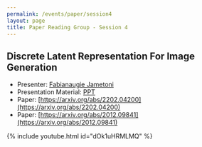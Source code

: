 ```yaml
---
permalink: /events/paper/session4
layout: page
title: Paper Reading Group - Session 4
---
```


## Discrete Latent Representation For Image Generation 

- Presenter: [Fabianaugie Jametoni](https://www.linkedin.com/in/fabianaugie-jametoni-7ab1301b0/)
- Presentation Material: [PPT](https://docs.google.com/presentation/d/1eBF_ppZS5K9RKR0-0P06JEghq3HO9rmfUXBEkf1OWAw/edit#slide=id.p1)
- Paper: [https://arxiv.org/abs/2202.04200](https://arxiv.org/abs/2202.04200)
- Paper: [https://arxiv.org/abs/2012.09841](https://arxiv.org/abs/2012.09841)

{% include youtube.html id="dOk1uHRMLMQ" %}